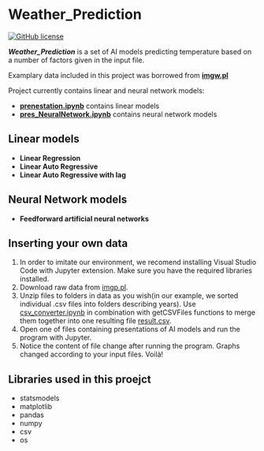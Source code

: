 # Weather_Prediction

[![GitHub license](https://img.shields.io/badge/license-MIT-blue.svg)](https://github.com/mikitomi21/Weather_Prediction/blob/main/LICENSE)

***Weather_Prediction*** is a set of AI models predicting temperature based on a number of factors given in the input file.

Examplary data included in this project was borrowed from **[imgw.pl](https://danepubliczne.imgw.pl)**

Project currently contains linear and neural network models:
-   [**prenestation.ipynb**](https://github.com/mikitomi21/Weather_Prediction/blob/main/presentation.ipynb) contains linear models
-   [**pres_NeuralNetwork.ipynb**](https://github.com/mikitomi21/Weather_Prediction/blob/main/pres_NeuralNetwork.ipynb) contains neural network models

## Linear models
-   **Linear Regression**
-   **Linear Auto Regressive**
-   **Linear Auto Regressive with lag**

## Neural Network models
-   **Feedforward artificial neural networks**

## Inserting your own data
<ol typ="1">
<li>In order to imitate our environment, we recomend installing Visual Studio Code with Jupyter extension. Make sure you have the required libraries installed.</li>
<li>Download raw data from <a href="https://danepubliczne.imgw.pl">imgp.pl</a>.</li>
<li>Unzip files to folders in data as you wish(in our example, we sorted individual .csv files into folders describing years). Use <a href="https://github.com/mikitomi21/Weather_Prediction/blob/main/csv_converter.ipynb">csv_converter.ipynb</a> in combination with getCSVFiles functions to merge them together into one resulting file <a href="https://github.com/mikitomi21/Weather_Prediction/blob/main/result.csv">result.csv</a>.</li>
<li>Open one of files containing presentations of AI models and run the program with Jupyter.</li>
<li>Notice the content of file change after running the program. Graphs changed according to your input files. Voilà!</li>
</ol>

## Libraries used in this proejct
<ul>
<li>statsmodels</li>
<li>matplotlib</li>
<li>pandas</li>
<li>numpy</li>
<li>csv</li>
<li>os</li>
</ul>
